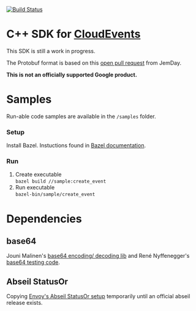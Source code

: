 [![Build Status](https://travis-ci.org/googleinterns/cloudevents-sdk-cpp.svg?branch=master)](https://travis-ci.org/googleinterns/cloudevents-sdk-cpp)

# C++ SDK for [CloudEvents](https://github.com/cloudevents/spec)

This SDK is still a work in progress.

The Protobuf format is based on this [open pull request](https://github.com/JemDay/spec/tree/jd-proto) from JemDay.

**This is not an officially supported Google product.**

# Samples
Run-able code samples are available in the `/samples` folder.

### Setup
Install Bazel. Instuctions found in [Bazel documentation](https://docs.bazel.build/versions/master/install-ubuntu.html).

### Run
1. Create executable <br/>
`bazel build //sample:create_event`
2. Run executable <br/>
`bazel-bin/sample/create_event`

# Dependencies
## base64
Jouni Malinen's [base64 encoding/ decoding lib](http://web.mit.edu/freebsd/head/contrib/wpa/src/utils/base64.c) and René Nyffenegger's [base64 testing code](https://github.com/ReneNyffenegger/cpp-base64).

## Abseil StatusOr
Copying [Envoy's Abseil StatusOr setup](https://github.com/envoyproxy/envoy/tree/44eedc792ab64bba2358e0294b53294c6bc30526/third_party/statusor) temporarily until an official abseil release exists.

